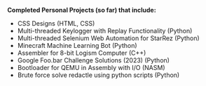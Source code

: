 **Completed Personal Projects (so far) that include:**
- CSS Designs (HTML, CSS)
- Multi-threaded Keylogger with Replay Functionality (Python)
- Multi-threaded Selenium Web Automation for StarRez (Python)
- Minecraft Machine Learning Bot (Python)
- Assembler for 8-bit Logism Computer (C++)
- Google Foo.bar Challenge Solutions (2023) (Python)
- Bootloader for QEMU in Assembly with I/O (NASM)
- Brute force solve redactle using python scripts (Python)
